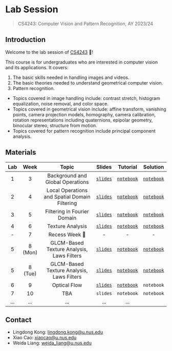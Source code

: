 # Lab Session
> CS4243: Computer Vision and Pattern Recognition, AY 2023/24

## Introduction
Welcome to the lab session of [CS4243](https://nusmods.com/courses/CS4243/computer-vision-and-pattern-recognition) :wave:!

This course is for undergraduates who are interested in computer vision and its applications. It covers:
1. The basic skills needed in handling images and videos.
2. The basic theories needed to understand geometrical computer vision.
3. Pattern recognition.

- Topics covered in image handling include: contrast stretch, histogram equalization, noise removal, and color space.
- Topics covered in geometrical vision include: affine transform, vanishing points, camera projection models, homography, camera calibration, rotation representations including quaternions, epipolar geometry, binocular stereo, structure from motion.
- Topics covered for pattern recognition include principal component analysis.

## Materials

| Lab | Week | Topic | Slides | Tutorial | Solution |
|:-:|:-:|:-:|:-:|:-:|:-:|
| 1 | 3 | Background and Global Operations | [`slides`](https://github.com/ldkong1205/cs4243_lab/blob/main/slides/lab1_slides.pdf) | [`notebook`](https://github.com/ldkong1205/cs4243_lab/blob/main/notebook/lab1.ipynb) | [`notebook`](https://github.com/ldkong1205/cs4243_lab/blob/main/notebook/lab1_solution.ipynb) |
| 2 | 4 | Local Operations and Spatial Domain Filtering | [`slides`](https://github.com/ldkong1205/cs4243_lab/blob/main/slides/lab2.pdf) | [`notebook`](https://github.com/ldkong1205/cs4243_lab/blob/main/notebook/lab2.ipynb) | [`notebook`](https://github.com/ldkong1205/cs4243_lab/blob/main/notebook/lab2_solution.ipynb) |
| 3 | 5 | Filtering in Fourier Domain | [`slides`](https://github.com/ldkong1205/cs4243_lab/blob/main/slides/lab3_slides.pdf) | [`notebook`](https://github.com/ldkong1205/cs4243_lab/blob/main/notebook/lab3.ipynb) | [`notebook`](https://github.com/ldkong1205/cs4243_lab/blob/main/notebook/lab3_solution.ipynb) |
| 4 | 6 | Texture Analysis | [`slides`](https://github.com/ldkong1205/cs4243_lab/blob/main/slides/week6.pptx) | [`notebook`](https://github.com/ldkong1205/cs4243_lab/blob/main/notebook/lab6_stu.ipynb) | [`notebook`](https://github.com/ldkong1205/cs4243_lab/blob/main/notebook/lab6.ipynb) |
| - | 7 | Recess Week :palm_tree: | - | - | - |
| 5 | 8 (Mon)| GLCM-Based Texture Analysis, Laws Filters | [`slides`](https://github.com/ldkong1205/cs4243_lab/blob/main/slides/week8.pptx) | [`notebook`](https://github.com/ldkong1205/cs4243_lab/blob/main/notebook/week8_stu.ipynb) | [`notebook`](https://github.com/ldkong1205/cs4243_lab/blob/main/notebook/week8.ipynb) |
| 5 | 8 (Tue) | GLCM-Based Texture Analysis, Laws Filters | [`slides`](https://github.com/ldkong1205/cs4243_lab/blob/main/slides/lab7_slides.pdf) | [`notebook`](https://github.com/ldkong1205/cs4243_lab/blob/main/notebook/lab7_students.ipynb) | [`notebook`](https://github.com/ldkong1205/cs4243_lab/blob/main/notebook/week8.ipynb) |
| 6 | 9 | Optical Flow | [`slides`]() | [`notebook`](https://github.com/ldkong1205/cs4243_lab/blob/main/notebook/week9_lab6.ipynb) | `notebook` |
| 7 | 10 | TBA | `slides` | `notebook` | `notebook` |
| ... | ... | ... | ... | ... |

## Contact
- Lingdong Kong: lingdong.kong@u.nus.edu
- Xiao Cao: xiaocao@u.nus.edu
- Weida Liang: weida_liang@u.nus.edu

